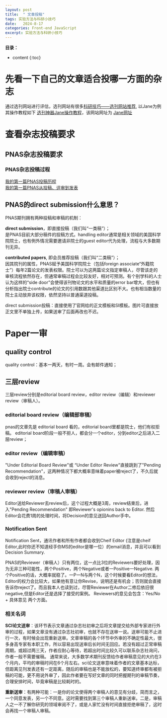 ```yaml
---
layout: post
title:  " 文章投稿"
tags: 实验方法与科研小技巧
date:   2024-8-17
categories: Front-end JavaScript
excerpt: 实验方法与科研小技巧
---
```


**目录：**

* content
{:toc}



# 先看一下自己的文章适合投哪一方面的杂志

通过选刊网站进行评估，选刊网站有很多[科研技巧——选刊网站推荐](https://zhuanlan.zhihu.com/p/557947064), 以Jane为例其操作教程如下 [选刊神器Jane操作教程](https://blog.csdn.net/zzqklm001/article/details/126298553)，该网站网址为 [Jane网址](http://jane.biosemantics.org/)

# 查看杂志投稿要求

## PNAS杂志投稿要求

### PNAS杂志投稿过程

[我的第一篇PNAS投稿历程](https://zhuanlan.zhihu.com/p/639009181) <br>
[我的第一篇PNAS从投稿、评审到发表](https://zhuanlan.zhihu.com/p/504271030)<br>

## PNAS的direct submission什么意思？

PNAS期刊拥有两种投稿和审稿的机制：

**direct submission**，即直接投稿（我们叫“一类稿”）；<br>
是PNAS目前大部分稿件的投稿方式。handling editor通常是相关领域的美国科学院院士，也有例外情况需要邀请非院士的guest editor代为处理，流程与大多数期刊无异。<br>

**contributed papers**, 即会员推荐投稿（我们叫“二类稿”）；<br>
因其院刊的属性，PNAS赋予美国科学院院士（包括foreign associate“外籍院士”）每年2篇论文的发表权限。院士可以为这两篇论文指定审稿人，尽管该走的审核流程依然存在，但通常审稿过程会比较友好，相对可预测。有个别学科的人士认为这样的“side door”会使得该刊物论文的水平和质量的error bar增大，但也有分析指出院士contribute的论文的引用数跟其他渠道比区别不大。也有相当数量的院士主动放弃该权限，依然坚持以普通渠道投稿。<br>

direct submission投稿：直接使用了官网给的正文模板和SI模板。图片可直接放正文里不单独上传，如果送审了后面再改也不迟。<br>

# Paper一审

## quality control
quality control：基本一两天，有时一周。会有邮件通知；

## 三层review

三层review分别是editorial board review，editor review（编辑）和reviewer review（审稿人）。

### editorial board review（编辑部审稿）
pnas的文章先是 editorial board 看的，editorial board里都是院士，他们有权拒稿。
editorial board阶段一般不拒人，都会分一个editor，分到editor之后进入二层review；

### editor review（编辑审稿）

"Under Editorial Board Review"或 “Under Editor Review"直接跳到了"Pending Recommendation"，这两种情况下都大概率意味着paper被reject了，不久后就会收到reject的消息。

### reviewer review（审稿人审稿）
Editor送给Reviewer去review后，这个过程大概是3周，review结束后，进入"Pending Recommendation" 即Reviewer's opionins back to Editor. 然后Editor会花费1周的处理时间，将Decision的意见送回Author手中。

### Notification Sent

Notification Sent，通讯作者和所有作者都会收到Cheif Editor (注意是cheif Editor,此时你还不知道经手你MS的editor是哪一位）的email消息，并且可以看到Decision Summary.

PNAS的Reviewer（审稿人）只有两位，这一点比3位的Reviewers要好处理，因为无非三种可能性，两个Positive，两个Negative或者一Positive一Negative. 两个Positive的话，大概率就稳了。一P一N与两个N，这个时候要看Editor的想法，Editor的权力会比较大，如果他有意让你Revise，说明还是有机会；否则就会直接告诉你reject了。而且我本人也读到过，尽管Reviewer在Author二修后依旧很negative,但是Editor还是选择了接受的案例。
Reviewers的意见会包含：Yes/No + 具体意见 两个方面。

### 相关名词
**SCI论文送审**：该环节表示文章通过杂志社初审之后将文章提交给外部专家进行外审的过程，如果文章没有通过杂志社初审，也就不存在送审一说。送审可能不止进行一次，有时候会出现重新送审。文章审稿的各个环节中外审的不确定性最大，很多身高专家有本职工作，所以容易出现送审后长时间无回应。若没有超过正常审稿周期，或超过两三天，作者应耐心等待，若超出时间比较久可以联系杂志社询问，作者一般不需要催稿。
通常来说，大多数学术期刊反馈给作者审稿意见的大约在3个月内，平均的审稿时间在6个月左右。sci论文送审意味着作者的文章基本达标，但距离见刊发表还有一定距离，随后的审稿也是不能放松的，要知道终审都有被拒稿的可能，更不用说外审了，因此作者要在写好文章的同时把握期刊的审稿节奏，合理安排时间，毕竟审稿是比较耗时的。




**重新送审**：有两种可能：一是你的论文使得两个审稿人的意见有分歧，简而言之，一个同意发表，另一个不同意。这时需要找到第三个审稿人重新送审。二是，审稿人之一不了解你研究的领域审阅不了，或是人家忙没有时间直接拒绝审稿了，这时会再找一个审稿人审稿。



